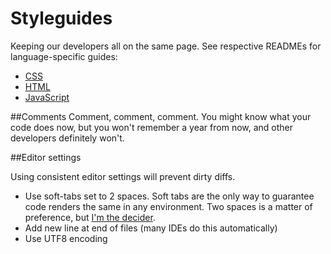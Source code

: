 # Styleguides
Keeping our developers all on the same page. See respective READMEs for language-specific guides:

- [CSS](https://github.com/OpportunityIntl/styleguides/blob/master/css.md)
- [HTML](https://github.com/OpportunityIntl/styleguides/blob/master/html.md)
- [JavaScript](https://github.com/OpportunityIntl/styleguides/blob/master/javascript.md)

##Comments
Comment, comment, comment. You might know what your code does now, but you won't remember a year from now, and other developers definitely won't.

##Editor settings

Using consistent editor settings will prevent dirty diffs.

- Use soft-tabs set to 2 spaces. Soft tabs are the only way to guarantee code renders the same in any environment. Two spaces is a matter of preference, but [I'm the decider](https://i.chzbgr.com/maxW500/1353310976/h52166690/).
- Add new line at end of files (many IDEs do this automatically)
- Use UTF8 encoding
